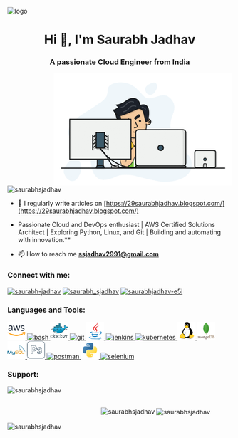 ![logo](https://github.com/saurabhsjadhav/saurabhsjadhav/blob/main/Orange%20And%20White%20Gradient%20Workshop%20Banner.png)
<h1 align="center">Hi 👋, I'm Saurabh Jadhav</h1>
<h3 align="center">A passionate Cloud Engineer from India</h3>
<img align="right" alt="coding" width="400" src="https://raw.githubusercontent.com/rajpratyush/rajpratyush/master/me_1.gif">


<p align="left"> <img src="https://komarev.com/ghpvc/?username=saurabhsjadhav&label=Profile%20views&color=0e75b6&style=flat" alt="saurabhsjadhav" /> </p>

- 📝 I regularly write articles on [https://29saurabhjadhav.blogspot.com/](https://29saurabhjadhav.blogspot.com/)

- Passionate Cloud and DevOps enthusiast | AWS Certified Solutions Architect | Exploring Python, Linux, and Git | Building and automating with innovation.**

- 📫 How to reach me **ssjadhav2991@gmail.com**

<h3 align="left">Connect with me:</h3>
<p align="left">
<a href="https://linkedin.com/in/saurabh-jadhav-127586217/" target="blank"><img align="center" src="https://raw.githubusercontent.com/rahuldkjain/github-profile-readme-generator/master/src/images/icons/Social/linked-in-alt.svg" alt="saurabh-jadhav" height="30" width="40" /></a>
<a href="https://instagram.com/saurabh_sjadhav" target="blank"><img align="center" src="https://raw.githubusercontent.com/rahuldkjain/github-profile-readme-generator/master/src/images/icons/Social/instagram.svg" alt="saurabh_sjadhav" height="30" width="40" /></a>
<a href="http://www.youtube.com/@SaurabhJadhav-e5i" target="blank"><img align="center" src="https://raw.githubusercontent.com/rahuldkjain/github-profile-readme-generator/master/src/images/icons/Social/youtube.svg" alt="saurabhjadhav-e5i" height="30" width="40" /></a>
</p>

<h3 align="left">Languages and Tools:</h3>
<p align="left"> <a href="https://aws.amazon.com" target="_blank" rel="noreferrer"> <img src="https://raw.githubusercontent.com/devicons/devicon/master/icons/amazonwebservices/amazonwebservices-original-wordmark.svg" alt="aws" width="40" height="40"/> </a> <a href="https://www.gnu.org/software/bash/" target="_blank" rel="noreferrer"> <img src="https://www.vectorlogo.zone/logos/gnu_bash/gnu_bash-icon.svg" alt="bash" width="40" height="40"/> </a> <a href="https://www.docker.com/" target="_blank" rel="noreferrer"> <img src="https://raw.githubusercontent.com/devicons/devicon/master/icons/docker/docker-original-wordmark.svg" alt="docker" width="40" height="40"/> </a> <a href="https://git-scm.com/" target="_blank" rel="noreferrer"> <img src="https://www.vectorlogo.zone/logos/git-scm/git-scm-icon.svg" alt="git" width="40" height="40"/> </a> <a href="https://www.java.com" target="_blank" rel="noreferrer"> <img src="https://raw.githubusercontent.com/devicons/devicon/master/icons/java/java-original.svg" alt="java" width="40" height="40"/> </a> <a href="https://www.jenkins.io" target="_blank" rel="noreferrer"> <img src="https://www.vectorlogo.zone/logos/jenkins/jenkins-icon.svg" alt="jenkins" width="40" height="40"/> </a> <a href="https://kubernetes.io" target="_blank" rel="noreferrer"> <img src="https://www.vectorlogo.zone/logos/kubernetes/kubernetes-icon.svg" alt="kubernetes" width="40" height="40"/> </a> <a href="https://www.linux.org/" target="_blank" rel="noreferrer"> <img src="https://raw.githubusercontent.com/devicons/devicon/master/icons/linux/linux-original.svg" alt="linux" width="40" height="40"/> </a> <a href="https://www.mongodb.com/" target="_blank" rel="noreferrer"> <img src="https://raw.githubusercontent.com/devicons/devicon/master/icons/mongodb/mongodb-original-wordmark.svg" alt="mongodb" width="40" height="40"/> </a> <a href="https://www.mysql.com/" target="_blank" rel="noreferrer"> <img src="https://raw.githubusercontent.com/devicons/devicon/master/icons/mysql/mysql-original-wordmark.svg" alt="mysql" width="40" height="40"/> </a> <a href="https://www.photoshop.com/en" target="_blank" rel="noreferrer"> <img src="https://raw.githubusercontent.com/devicons/devicon/master/icons/photoshop/photoshop-line.svg" alt="photoshop" width="40" height="40"/> </a> <a href="https://postman.com" target="_blank" rel="noreferrer"> <img src="https://www.vectorlogo.zone/logos/getpostman/getpostman-icon.svg" alt="postman" width="40" height="40"/> </a> <a href="https://www.python.org" target="_blank" rel="noreferrer"> <img src="https://raw.githubusercontent.com/devicons/devicon/master/icons/python/python-original.svg" alt="python" width="40" height="40"/> </a> <a href="https://www.selenium.dev" target="_blank" rel="noreferrer"> <img src="https://raw.githubusercontent.com/detain/svg-logos/780f25886640cef088af994181646db2f6b1a3f8/svg/selenium-logo.svg" alt="selenium" width="40" height="40"/> </a> </p>

<h3 align="left">Support:</h3>
<p><a href="https://www.buymeacoffee.com/saurabhsjadhav"> <img align="left" src="https://cdn.buymeacoffee.com/buttons/v2/default-yellow.png" height="50" width="210" alt="saurabhsjadhav" /></a></p><br><br>

<p><img align="left" src="https://github-readme-stats.vercel.app/api/top-langs?username=saurabhsjadhav&show_icons=true&locale=en&layout=compact" alt="saurabhsjadhav" /></p>

<p>&nbsp;<img align="center" src="https://github-readme-stats.vercel.app/api?username=saurabhsjadhav&show_icons=true&locale=en" alt="saurabhsjadhav" /></p>

<p><img align="center" src="https://github-readme-streak-stats.herokuapp.com/?user=saurabhsjadhav&" alt="saurabhsjadhav" /></p>
